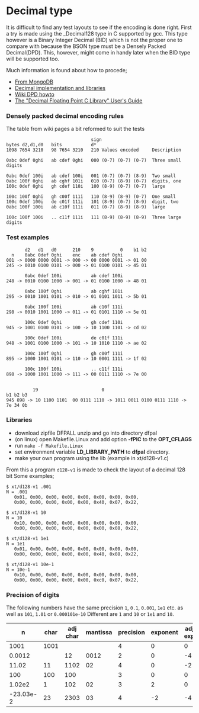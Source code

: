 # Decimal type

It is difficult to find any test layouts to see if the encoding is done right. First a try is made using the _Decimal128 type in C supported by gcc. This type however is a Binary Integer Decimal (BID) which is not the proper one to compare with because the BSON type must be a Densely Packed Decimal(DPD). This, however, might come in handy later when the BID type will be supported too.

Much information is found about how to procede;
* [From MongoDB][mdb]
* [Decimal implementation and libraries][spelotrove]
* [Wiki DPD howto][wiki]
* [The "Decimal Floating Point C Library" User's Guide][libdpd]

### Densely packed decimal encoding rules

The table from wiki pages a bit reformed to suit the tests
```
                                sign
bytes d2,d1,d0   bits           d*
1098 7654 3210   98 7654 3210   210 Values encoded     Description

0abc 0def 0ghi   ab cdef 0ghi   000 (0-7) (0-7) (0-7)  Three small digits

0abc 0def 100i   ab cdef 100i   001 (0-7) (0-7) (8-9)  Two small
0abc 100f 0ghi   ab cghf 101i   010 (0-7) (8-9) (0-7)  digits, one
100c 0def 0ghi   gh cdef 110i   100 (8-9) (0-7) (0-7)  large

100c 100f 0ghi   gh c00f 111i   110 (8-9) (8-9) (0-7)  One small
100c 0def 100i   de c01f 111i   101 (8-9) (0-7) (8-9)  digit, two
0abc 100f 100i   ab c10f 111i   011 (0-7) (8-9) (8-9)  large

100c 100f 100i   .. c11f 111i   111 (8-9) (8-9) (8-9)  Three large digits
```


### Test examples
```
       d2   d1   d0      210    9          0    b1 b2
  n    0abc 0def 0ghi    enc    ab cdef 0ghi
001 -> 0000 0000 0001 -> 000 -> 00 0000 0001 -> 01 00   
245 -> 0010 0100 0101 -> 000 -> 01 0100 0101 -> 45 01

       0abc 0def 100i           ab cdef 100i
248 -> 0010 0100 1000 -> 001 -> 01 0100 1000 -> 48 01

       0abc 100f 0ghi           ab cghf 101i
295 -> 0010 1001 0101 -> 010 -> 01 0101 1011 -> 5b 01

       0abc 100f 100i           ab c10f 111i
298 -> 0010 1001 1000 -> 011 -> 01 0101 1110 -> 5e 01

       100c 0def 0ghi           gh cdef 110i
945 -> 1001 0100 0101 -> 100 -> 10 1100 1101 -> cd 02

       100c 0def 100i           de c01f 111i
948 -> 1001 0100 1000 -> 101 -> 10 1010 1110 -> ae 02

       100c 100f 0ghi           gh c00f 111i
895 -> 1000 1001 0101 -> 110 -> 10 0001 1111 -> 1f 02

       100c 100f 100i           .. c11f 111i
898 -> 1000 1001 1000 -> 111 -> 00 0111 1110 -> 7e 00


          19                        0                                b1 b2 b3
945 898 -> 10 1100 1101  00 0111 1110 -> 1011 0011 0100 0111 1110 -> 7e 34 0b

```

### Libraries
* download zipfile DFPALL unzip and go into directory dfpal
* (on linux) open Makefile.Linux and add option **-fPIC** to the **OPT_CFLAGS**
* run `make -f Makefile.Linux`
* set environment variable **LD_LIBRARY_PATH** to **dfpal** directory.
* make your own program using the lib (example in xt/d128-v1.c)

From this a program `d128-v1` is made to check the layout of a decimal 128 bit
Some examples;
```
$ xt/d128-v1 .001
N = .001
   0x01, 0x00, 0x00, 0x00, 0x00, 0x00, 0x00, 0x00,
   0x00, 0x00, 0x00, 0x00, 0x00, 0x40, 0x07, 0x22,

$ xt/d128-v1 10
N = 10
   0x10, 0x00, 0x00, 0x00, 0x00, 0x00, 0x00, 0x00,
   0x00, 0x00, 0x00, 0x00, 0x00, 0x00, 0x08, 0x22,

$ xt/d128-v1 1e1
N = 1e1
   0x01, 0x00, 0x00, 0x00, 0x00, 0x00, 0x00, 0x00,
   0x00, 0x00, 0x00, 0x00, 0x00, 0x40, 0x08, 0x22,

$ xt/d128-v1 10e-1
N = 10e-1
   0x10, 0x00, 0x00, 0x00, 0x00, 0x00, 0x00, 0x00,
   0x00, 0x00, 0x00, 0x00, 0x00, 0xc0, 0x07, 0x22,
```

### Precision of digits
The following numbers have the same precision `1`, `0.1`, `0.001`, `1e1` etc.
as well as `101`, `1.01` or `0.000101e-10`
Different are `1` and `10` or `1e1` and `10`.

| n    | char | adj char | mantissa | precision | exponent | adj exp |
|------|------|----------|----------|-----------|----------|---------|
| 1001 | 1001 | | | 4 | 0 | 0 |
| 0.0012 | | 12 | 0012 | 2 | 0 | -4 |
| 11.02 | 11 | 1102 | 02 | 4 | 0 | -2 |
| 100 | 100 | 100 | | 3 | 0 | 0 |
| 1.02e2 | 1 | 102 | 02 | 3 | 2 | 0 |
| -23.03e-2 | 23 | 2303 | 03 | 4 | -2 | -4 |


[mdb]: https://github.com/mongodb/specifications/blob/master/source/bson-decimal128/decimal128.rst
[spelotrove]: http://speleotrove.com/decimal/
[wiki]: https://en.wikipedia.org/wiki/Densely_packed_decimal
[libdpd]: https://raw.githubusercontent.com/libdfp/libdfp/master/README.user
